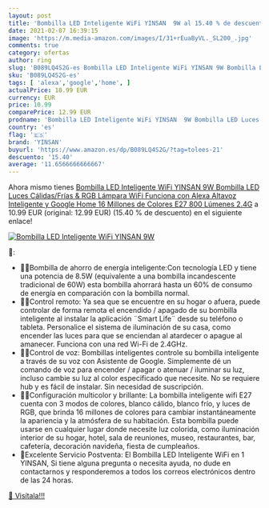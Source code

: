 ```yaml
---
layout: post
title: 'Bombilla LED Inteligente WiFi YINSAN  9W al 15.40 % de descuento'
date: 2021-02-07 16:39:15
image: 'https://m.media-amazon.com/images/I/31+rEuaByVL._SL200_.jpg'
comments: true
category: ofertas
author: ring
slug: 'B089LQ4S2G-es Bombilla LED Inteligente WiFi YINSAN 9W Bombilla LED Luces...'
sku: 'B089LQ4S2G-es'
tags: [ 'alexa','google','home', ]
actualPrice: 10.99 EUR
currency: EUR
price: 10.99
comparePrice: 12.99 EUR
prodname: 'Bombilla LED Inteligente WiFi YINSAN  9W Bombilla LED Luces Cálidas/Frías & RGB  Lámpara WiFi Funciona con Alexa Altavoz Inteligente y Google Home  16 Millones de Colores  E27  800 Lúmenes  2.4G'
country: 'es'
flag: '🇪🇸'
brand: 'YINSAN'
buyurl: 'https://www.amazon.es/dp/B089LQ4S2G/?tag=tolees-21'
descuento: '15.40'
average: '11.6566666666667'
---
```


Ahora mismo tienes [Bombilla LED Inteligente WiFi YINSAN  9W Bombilla LED Luces Cálidas/Frías & RGB  Lámpara WiFi Funciona con Alexa Altavoz Inteligente y Google Home  16 Millones de Colores  E27  800 Lúmenes  2.4G](https://www.amazon.es/dp/B089LQ4S2G/?tag=tolees-21) a 10.99 EUR (original: 12.99 EUR) (15.40 %  de descuento) en el siguiente enlace!

[![Bombilla LED Inteligente WiFi YINSAN  9W](https://m.media-amazon.com/images/I/31+rEuaByVL._SL200_.jpg)](https://www.amazon.es/dp/B089LQ4S2G/?tag=tolees-21)

🔎:

- 🌟💡Bombilla de ahorro de energía inteligente:Con tecnología LED y tiene una potencia de 8.5W (equivalente a una bombilla incandescente tradicional de 60W) esta bombilla ahorrará hasta un 60% de consumo de energía en comparación con la bombilla normal.
- 🌟💡Control remoto: Ya sea que se encuentre en su hogar o afuera, puede controlar de forma remota el encendido / apagado de su bombilla inteligente al instalar la aplicación ¨Smart Life¨ desde su teléfono o tableta. Personalice el sistema de iluminación de su casa, como encender las luces para que se enciendan al atardecer o apague al amanecer. Funciona con una red Wi-Fi de 2.4GHz.
- 🌟💡Control de voz: Bombillas inteligentes controle su bombilla inteligente a través de su voz con Asistente de Google. Simplemente dé un comando de voz para encender / apagar o atenuar / iluminar su luz, incluso cambie su luz al color especificado que necesite. No se requiere hub y es fácil de instalar. Sin necesidad de suscripción.
- 🌟💡Configuración multicolor y brillante: La bombilla inteligente wifi E27 cuenta con 3 modos de colores, blanco cálido, blanco frío, y luces de RGB, que brinda 16 millones de colores para cambiar instantáneamente la apariencia y la atmósfera de su habitación. Esta bombilla puede usarse en cualquier lugar donde necesite luz colorida, como iluminación interior de su hogar, hotel, sala de reuniones, museo, restaurantes, bar, cafetería, decoración navideña, fiesta de cumpleaños.
- 🎁Excelente Servicio Postventa: El Bombilla LED Inteligente WiFi en 1 YINSAN, Si tiene alguna pregunta o necesita ayuda, no dude en contactarnos y responderemos a todos los correos electrónicos dentro de las 24 horas.

[🛒 Visítala!!!](https://www.amazon.es/dp/B089LQ4S2G/?tag=tolees-21)
